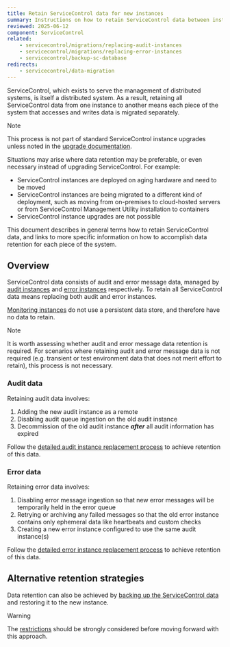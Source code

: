 ```yaml
---
title: Retain ServiceControl data for new instances
summary: Instructions on how to retain ServiceControl data between instances.
reviewed: 2025-06-12
component: ServiceControl
related:
    - servicecontrol/migrations/replacing-audit-instances
    - servicecontrol/migrations/replacing-error-instances
    - servicecontrol/backup-sc-database
redirects:
    - servicecontrol/data-migration
---
```


ServiceControl, which exists to serve the management of distributed systems, is itself a distributed system. As a result, retaining all ServiceControl data from one instance to another means each piece of the system that accesses and writes data is migrated separately.

> [!NOTE]
> This process is not part of standard ServiceControl instance upgrades unless noted in the [upgrade documentation](/servicecontrol/upgrades/).

Situations may arise where data retention may be preferable, or even necessary instead of upgrading ServiceControl. For example:

- ServiceControl instances are deployed on aging hardware and need to be moved
- ServiceControl instances are being migrated to a different kind of deployment, such as moving from on-premises to cloud-hosted servers or from ServiceControl Management Utility installation to containers
- ServiceControl instance upgrades are not possible

This document describes in general terms how to retain ServiceControl data, and links to more specific information on how to accomplish data retention for each piece of the system.

## Overview

ServiceControl data consists of audit and error message data, managed by [audit instances](/servicecontrol/audit-instances/) and [error instances](/servicecontrol/servicecontrol-instances/) respectively. To retain all ServiceControl data means replacing both audit and error instances.

[Monitoring instances](/servicecontrol/monitoring-instances/) do not use a persistent data store, and therefore have no data to retain.

> [!NOTE]
> It is worth assessing whether audit and error message data retention is required. For scenarios where retaining audit and error message data is not required (e.g. transient or test environment data that does not merit effort to retain), this process is not necessary.

### Audit data

Retaining audit data involves:

1. Adding the new audit instance as a remote
2. Disabling audit queue ingestion on the old audit instance
3. Decommission of the old audit instance _**after**_ all audit information has expired

Follow the [detailed audit instance replacement process](/servicecontrol/migrations/replacing-audit-instances/) to achieve retention of this data.

### Error data

Retaining error data involves:

1. Disabling error message ingestion so that new error messages will be temporarily held in the error queue
2. Retrying or archiving any failed messages so that the old error instance contains only ephemeral data like heartbeats and custom checks
3. Creating a new error instance configured to use the same audit instance(s)

Follow the [detailed error instance replacement process](/servicecontrol/migrations/replacing-error-instances/) to achieve retention of this data.

## Alternative retention strategies

Data retention can also be achieved by [backing up the ServiceControl data](/servicecontrol/backup-sc-database.md) and restoring it to the new instance.

> [!WARNING]
> The [restrictions](/servicecontrol/backup-sc-database.md#important-notes-and-restrictions) should be strongly considered before moving forward with this approach.
